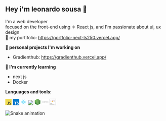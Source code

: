 ## Hey i'm leonardo sousa 👋
I'm a web developer<br/>
focused on the front-end using ⚛️ React js, and I'm passionate about ui, ux design<br/>
🔗 my portifolio: https://portfolio-next-ls250.vercel.app/


  
 **🌱 personal projects I'm working on**
 * Gradienthub: https://gradienthub.vercel.app/

 **🔭 I'm currently learning**
  * next js
  * Docker
  
 **Languages and tools:**
 
 
<code><img height="20" src="https://raw.githubusercontent.com/github/explore/80688e429a7d4ef2fca1e82350fe8e3517d3494d/topics/javascript/javascript.png"></code>
<code><img height="20" src="https://raw.githubusercontent.com/github/explore/80688e429a7d4ef2fca1e82350fe8e3517d3494d/topics/typescript/typescript.png"></code>
<code><img height="20" src="https://raw.githubusercontent.com/github/explore/80688e429a7d4ef2fca1e82350fe8e3517d3494d/topics/react/react.png"></code>
<code><img height="20" src="https://imgs.search.brave.com/X_ckMtkxf7SJ5vAPfCnkYy8r8YsJ7PoLxfQEZ2CWruA/rs:fit:32:32:1/g:ce/aHR0cDovL2Zhdmlj/b25zLnNlYXJjaC5i/cmF2ZS5jb20vaWNv/bnMvMzJjZGQ3ZWE1/MDMwMmMwY2FhYzli/ZGU5YTc5NWY0YjY4/NzI5MWRlNDQ2NWQz/NjgwYjAxNjQ2MjJh/NThjMWY5YS93d3cu/ZG9ja2VyLmNvbS8"></code>
<code><img height="20" src="https://raw.githubusercontent.com/github/explore/80688e429a7d4ef2fca1e82350fe8e3517d3494d/topics/nodejs/nodejs.png"></code>
<code><img height="20" src="https://raw.githubusercontent.com/github/explore/80688e429a7d4ef2fca1e82350fe8e3517d3494d/topics/express/express.png"></code>
<code><img height="20" src="https://raw.githubusercontent.com/github/explore/80688e429a7d4ef2fca1e82350fe8e3517d3494d/topics/styled-components/styled-components.png"></code>
</code>
</code>

![Snake animation](https://github.com/ls250/ls250/blob/output/github-contribution-grid-snake.svg)
